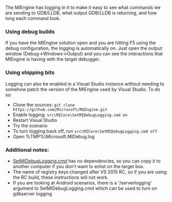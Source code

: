 The MIEngine has logging in it to make it easy to see what commands we are sending to GDB/LLDB, what output GDB/LLDB is returning, and how long each command took.

### Using debug builds
If you have the MIEngine solution open and you are hitting F5 using the debug configuration, the logging is automatically on. Just open the output window (Debug->Windows->Output) and you can see the interactions that MIEngine is having with the target debugger.

### Using shipping bits
Logging can also be enabled in a Visual Studio instance without needing to somehow patch the version of the MIEngine used by Visual Studio. To do so:
* Clone the sources: `git clone https://github.com/Microsoft/MIEngine.git`
* Enable logging: `src\MICore\SetMIDebugLogging.cmd on`
* Restart Visual Studio
* Try the scenario
* To turn logging back off, run `src\MICore\SetMIDebugLogging.cmd off`
* Open %TMP%\Microsoft.MIDebug.log

### Additional notes:
* [SetMIDebugLogging.cmd](https://github.com/Microsoft/MIEngine/blob/master/src/MICore/SetMIDebugLogging.cmd) has no dependencies, so you can copy it to another computer if you don't want to enlist on the target box.
* The name of registry keys changed after VS 2015 RC, so if you are using the RC build, these instructions will not work.
* If you are looking at Android scenarios, there is a '/serverlogging' argument to SetMIDebugLogging.cmd which can be used to turn on gdbserver logging
